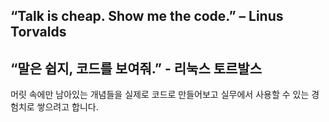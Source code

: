 ## “Talk is cheap. Show me the code.” – Linus Torvalds
## “말은 쉽지, 코드를 보여줘.”  - 리눅스 토르발스

머릿 속에만 남아있는 개념들을
실제로 코드로 만들어보고 실무에서 사용할 수 있는 경험치로 쌓으려고 합니다.
